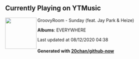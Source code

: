 ## Currently Playing on YTMusic

[<img align="left" width="100" src="https://lh3.googleusercontent.com/_CDCE9Ugg-OZbnQt9CmK3aHGUCxJ1XO01GQomCa432VEKN6LtnE8YdPh7WR5YIbuaKG1vgZRmeDzJzVG">](https://music.youtube.com/channel/UCpYf85Wiw52zuJs5BWqsodA)

GroovyRoom - Sunday (feat. Jay Park & Heize)

**Albums**: EVERYWHERE

Last updated at 08/12/2020 04:38

#### Generated with [20chan/github-now](https://github.com/20chan/github-now)


<!--
**20chan/20chan** is a ✨ _special_ ✨ repository because its `README.md` (this file) appears on your GitHub profile.

Here are some ideas to get you started:

- 🔭 I’m currently working on ...
- 🌱 I’m currently learning ...
- 👯 I’m looking to collaborate on ...
- 🤔 I’m looking for help with ...
- 💬 Ask me about ...
- 📫 How to reach me: ...
- 😄 Pronouns: ...
- ⚡ Fun fact: ...
-->
